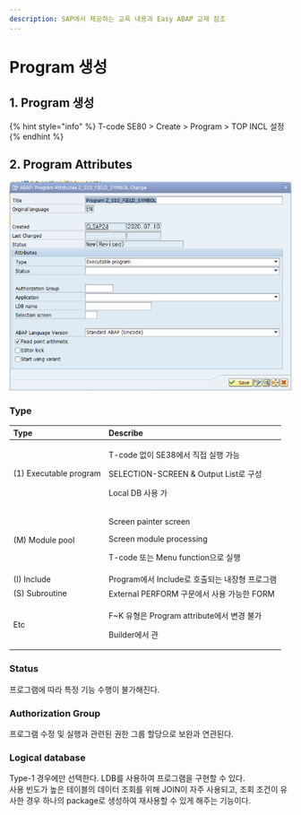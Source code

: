 ```yaml
---
description: SAP에서 제공하는 교육 내용과 Easy ABAP 교재 참조
---
```


# Program 생성

## 1. Program 생성 

{% hint style="info" %}
T-code SE80 &gt; Create &gt; Program &gt; TOP INCL 설정 
{% endhint %}



## 2. Program Attributes

![&#xD504;&#xB85C;&#xADF8;&#xB7A8; &#xC18D;&#xC131;](../.gitbook/assets/image%20%2863%29.png)

### Type

<table>
  <thead>
    <tr>
      <th style="text-align:left">Type</th>
      <th style="text-align:left">Describe</th>
    </tr>
  </thead>
  <tbody>
    <tr>
      <td style="text-align:left">(1) Executable program</td>
      <td style="text-align:left">
        <p>T-code &#xC5C6;&#xC774; SE38&#xC5D0;&#xC11C; &#xC9C1;&#xC811; &#xC2E4;&#xD589;
          &#xAC00;&#xB2A5;</p>
        <p>SELECTION-SCREEN &amp; Output List&#xB85C; &#xAD6C;&#xC131;</p>
        <p>Local DB &#xC0AC;&#xC6A9; &#xAC00;</p>
      </td>
    </tr>
    <tr>
      <td style="text-align:left">(M) Module pool</td>
      <td style="text-align:left">
        <p>Screen painter screen</p>
        <p>Screen module processing</p>
        <p>T-code &#xB610;&#xB294; Menu function&#xC73C;&#xB85C; &#xC2E4;&#xD589;</p>
      </td>
    </tr>
    <tr>
      <td style="text-align:left">(I) Include</td>
      <td style="text-align:left">Program&#xC5D0;&#xC11C; Include&#xB85C; &#xD638;&#xCD9C;&#xB418;&#xB294;
        &#xB0B4;&#xC7A5;&#xD615; &#xD504;&#xB85C;&#xADF8;&#xB7A8;</td>
    </tr>
    <tr>
      <td style="text-align:left">(S) Subroutine</td>
      <td style="text-align:left">External PERFORM &#xAD6C;&#xBB38;&#xC5D0;&#xC11C; &#xC0AC;&#xC6A9; &#xAC00;&#xB2A5;&#xD55C;
        FORM</td>
    </tr>
    <tr>
      <td style="text-align:left">Etc</td>
      <td style="text-align:left">
        <p>F~K &#xC720;&#xD615;&#xC740; Program attribute&#xC5D0;&#xC11C; &#xBCC0;&#xACBD;
          &#xBD88;&#xAC00;</p>
        <p>Builder&#xC5D0;&#xC11C; &#xAD00;</p>
      </td>
    </tr>
  </tbody>
</table>

### Status

프로그램에 따라 특정 기능 수행이 불가해진다.

### Authorization Group

프로그램 수정 및 실행과 관련된 권한 그룹 할당으로 보완과 연관된다.

### Logical database 

Type-1 경우에만 선택한다. LDB를 사용하여 프로그램을 구현할 수 있다.   
사용 빈도가 높은 테이블의 데이터 조회를 위해 JOIN이 자주 사용되고, 조회 조건이 유사한 경우 하나의 package로 생성하여 재사용할 수 있게 해주는 기능이다. 

